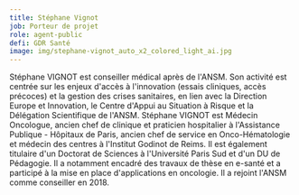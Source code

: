 ```yaml
---
title: Stéphane Vignot
job: Porteur de projet
role: agent-public
defi: GDR Santé
image: img/stephane-vignot_auto_x2_colored_light_ai.jpg
---
```

Stéphane VIGNOT est conseiller médical après de l'ANSM. Son activité est centrée sur les enjeux d'accès à l'innovation (essais cliniques, accès précoces) et la gestion des crises sanitaires, en lien avec la Direction Europe et Innovation, le Centre d'Appui au Situation à Risque et la Délégation Scientifique de l'ANSM. Stéphane VIGNOT est Médecin Oncologue, ancien chef de clinique et praticien hospitalier à l'Assistance Publique - Hôpitaux de Paris, ancien chef de service en Onco-Hématologie et médecin des centres à l'Institut Godinot de Reims. Il est également titulaire d'un Doctorat de Sciences à l'Université Paris Sud et d'un DU de Pédagogie. Il a notamment encadré des travaux de thèse en e-santé et a participé à la mise en place d'applications en oncologie. Il a rejoint l'ANSM comme conseiller en 2018.
